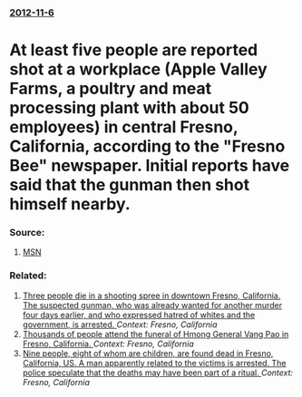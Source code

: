 ### [2012-11-6](/news/2012/11/6/index.md)

# At least five people are reported shot at a workplace (Apple Valley Farms, a poultry and meat processing plant with about 50 employees) in central Fresno, California, according to the "Fresno Bee" newspaper. Initial reports have said that the gunman then shot himself nearby. 




### Source:

1. [MSN](http://t.news.msn.com/us/deadly-shooting-reported-at-calif-business)

### Related:

1. [Three people die in a shooting spree in downtown Fresno, California. The suspected gunman, who was already wanted for another murder four days earlier, and who expressed hatred of whites and the government, is arrested. ](/news/2017/04/18/three-people-die-in-a-shooting-spree-in-downtown-fresno-california-the-suspected-gunman-who-was-already-wanted-for-another-murder-four-da.md) _Context: Fresno, California_
2. [Thousands of people attend the funeral of Hmong General Vang Pao in Fresno, California. ](/news/2011/02/4/thousands-of-people-attend-the-funeral-of-hmong-general-vang-pao-in-fresno-california.md) _Context: Fresno, California_
3. [ Nine people, eight of whom are children, are found dead in Fresno, California, US. A man apparently related to the victims is arrested. The police speculate that the deaths may have been part of a ritual. ](/news/2004/03/13/nine-people-eight-of-whom-are-children-are-found-dead-in-fresno-california-us-a-man-apparently-related-to-the-victims-is-arrested-the.md) _Context: Fresno, California_
